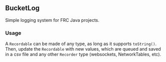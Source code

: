 ## BucketLog

Simple logging system for FRC Java projects.

### Usage

A `Recordable` can be made of any type, as long as it supports `toString()`. Then, update the `Recordable` with new values, which are queued and saved in a csv file and any other `Recorder` type (websockets, NetworkTables, etc).
